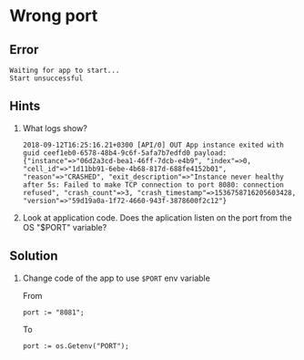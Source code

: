 Wrong port
==========

Error
-----

```
Waiting for app to start...
Start unsuccessful
```

Hints
-----

1. What logs show?

    ```
    2018-09-12T16:25:16.21+0300 [API/0] OUT App instance exited with guid ceef1eb0-6578-48b4-9c6f-5afa7b7edfd0 payload: {"instance"=>"06d2a3cd-bea1-46ff-7dcb-e4b9", "index"=>0, "cell_id"=>"1d11bb91-6ebe-4b68-817d-688fe4152b01", "reason"=>"CRASHED", "exit_description"=>"Instance never healthy after 5s: Failed to make TCP connection to port 8080: connection refused", "crash_count"=>3, "crash_timestamp"=>1536758716205603428, "version"=>"59d19a0a-1f72-4660-943f-3878600f2c12"}
    ```

1. Look at application code. Does the aplication listen on the port from the OS "$PORT" variable?

Solution
--------

1. Change code of the app to use `$PORT` env variable

    From

    ```
    port := "8081";
    ```

    To

    ```
    port := os.Getenv("PORT");
    ```
